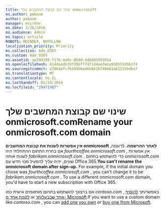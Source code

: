 ```yaml
---
title: שינוי שם קבוצת המחשבים שלך onmicrosoft
ms.author: pebaum
author: pebaum
manager: mnirkhe
ms.date: 2/26/2018
ms.audience: Admin
ms.topic: article
ROBOTS: NOINDEX, NOFOLLOW
localization_priority: Priority
ms.collection: Adm_O365
ms.custom: Adm_O365
ms.assetid: ae399389-f176-4a0c-8b9d-4d6605059914
ms.openlocfilehash: 6144aadb7df39bff7471d4ee3aca920355d961f4
ms.sourcegitcommit: e2864efcfb493b6e46b662b746661a61232bdba7
ms.translationtype: MT
ms.contentlocale: he-IL
ms.lasthandoff: 01/24/2019
ms.locfileid: "29471987"
---
```

# <a name="rename-your-onmicrosoftcom-domain"></a><span data-ttu-id="d7dd8-102">שינוי שם קבוצת המחשבים שלך onmicrosoft.com</span><span class="sxs-lookup"><span data-stu-id="d7dd8-102">Rename your onmicrosoft.com domain</span></span>

 <span data-ttu-id="d7dd8-p101">**אין אפשרות לשנות את קבוצת המחשבים onmicrosoft לאחר ההרשמה.** לדוגמה, אם בחרת התחום ההתחלתי היה *fourthcoffee.onmicrosoft.com* , אין אפשרות לשנות אותה *fabrikam.onmicrosoft.com* . כדי להשתמש בתחום onmicrosoft.com שונים, יהיה עליך להפעיל מנוי חדש עם Office 365.</span><span class="sxs-lookup"><span data-stu-id="d7dd8-p101">**You can't rename the onmicrosoft domain after sign-up.** For example, if the initial domain you chose was  *fourthcoffee.onmicrosoft.com*  , you can't change it to be  *fabrikam.onmicrosoft.com*  . To use a different onmicrosoft.com domain, you'd have to start a new subscription with Office 365.</span></span> 
  
<span data-ttu-id="d7dd8-106">אם ברצונך להשתמש בתחום מותאמים אישית כמו *contoso.com* , באפשרותך [להוסיף אחד שבבעלותך](https://support.office.com/article/6383f56d-3d09-4dcb-9b41-b5f5a5efd611) או [לקנות אחד מ- Microsoft](https://support.office.com/article/1561140a-16a9-4a02-822d-a989250e479d).</span><span class="sxs-lookup"><span data-stu-id="d7dd8-106">If you want to use a custom domain like  *contoso.com*  , you can [add one you own](https://support.office.com/article/6383f56d-3d09-4dcb-9b41-b5f5a5efd611) or [buy one from Microsoft](https://support.office.com/article/1561140a-16a9-4a02-822d-a989250e479d).</span></span>
  


